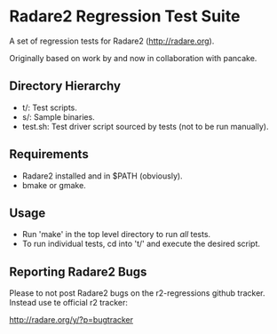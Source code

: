Radare2 Regression Test Suite
=============================

A set of regression tests for Radare2 (http://radare.org).

Originally based on work by and now in collaboration with pancake.

Directory Hierarchy
-------------------

 * t/:		Test scripts.
 * s/:		Sample binaries.
 * test.sh:	Test driver script sourced by tests (not to be run manually).

Requirements
------------

 * Radare2 installed and in $PATH (obviously).
 * bmake or gmake.

Usage
-----

 * Run 'make' in the top level directory to run *all* tests.
 * To run individual tests, cd into 't/' and execute the desired script.

Reporting Radare2 Bugs
----------------------

Please to not post Radare2 bugs on the r2-regressions github tracker. Instead
use te official r2 tracker:

http://radare.org/y/?p=bugtracker
